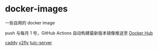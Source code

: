 # docker-images
一些自用的 docker image

push 与每月 1 号，GitHub Actions 自动构建最新版本镜像推送至 [Docker Hub](https://hub.docker.com/u/fxtaoo)

[caddy](./caddy)
[v2fly](./v2ray)
[tuic-server](./tuic-server)   
 